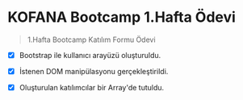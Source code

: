 # KOFANA Bootcamp 1.Hafta Ödevi
> 1.Hafta Bootcamp Katılım Formu Ödevi

- [x] Bootstrap ile kullanıcı arayüzü oluşturuldu.
- [x] İstenen DOM manipülasyonu gerçekleştirildi.
- [x] Oluşturulan katılımcılar bir Array'de tutuldu.

